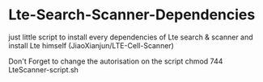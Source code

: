 # Lte-Search-Scanner-Dependencies
just little script to install every dependencies of Lte search &amp; scanner and install Lte himself (JiaoXianjun/LTE-Cell-Scanner)

Don't Forget to change the autorisation on the script 
chmod 744 LteScanner-script.sh
